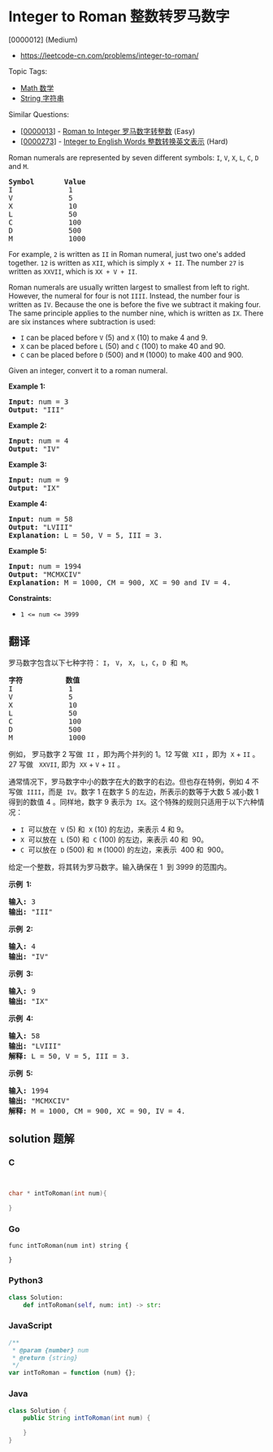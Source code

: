 # Integer to Roman 整数转罗马数字

[0000012] (Medium)

- https://leetcode-cn.com/problems/integer-to-roman/

Topic Tags:

- [Math 数学](https://leetcode-cn.com/tag/math/)
- [String 字符串](https://leetcode-cn.com/tag/string/)

Similar Questions:

- [[0000013](https://leetcode-cn.com/problems/roman-to-integer/)] - [Roman to Integer 罗马数字转整数](./0000013.roman-to-integer.md) (Easy)
- [[0000273](https://leetcode-cn.com/problems/integer-to-english-words/)] - [Integer to English Words 整数转换英文表示](./0000273.integer-to-english-words.md) (Hard)

Roman numerals are represented by seven different symbols: `I`, `V`, `X`, `L`, `C`, `D` and `M`.

<pre><strong>Symbol</strong>       <strong>Value</strong>
I             1
V             5
X             10
L             50
C             100
D             500
M             1000</pre>

For example, `2` is written as `II` in Roman numeral, just two one's added together. `12` is written as `XII`, which is simply `X + II`. The number `27` is written as `XXVII`, which is `XX + V + II`.

Roman numerals are usually written largest to smallest from left to right. However, the numeral for four is not `IIII`. Instead, the number four is written as `IV`. Because the one is before the five we subtract it making four. The same principle applies to the number nine, which is written as `IX`. There are six instances where subtraction is used:

- `I` can be placed before `V` (5) and `X` (10) to make 4 and 9.
- `X` can be placed before `L` (50) and `C` (100) to make 40 and 90.
- `C` can be placed before `D` (500) and `M` (1000) to make 400 and 900.

Given an integer, convert it to a roman numeral.

**Example 1:**

<pre><strong>Input:</strong> num = 3
<strong>Output:</strong> "III"
</pre>

**Example 2:**

<pre><strong>Input:</strong> num = 4
<strong>Output:</strong> "IV"
</pre>

**Example 3:**

<pre><strong>Input:</strong> num = 9
<strong>Output:</strong> "IX"
</pre>

**Example 4:**

<pre><strong>Input:</strong> num = 58
<strong>Output:</strong> "LVIII"
<strong>Explanation:</strong> L = 50, V = 5, III = 3.
</pre>

**Example 5:**

<pre><strong>Input:</strong> num = 1994
<strong>Output:</strong> "MCMXCIV"
<strong>Explanation:</strong> M = 1000, CM = 900, XC = 90 and IV = 4.
</pre>

**Constraints:**

- `1 <= num <= 3999`

## 翻译

罗马数字包含以下七种字符： `I`， `V`， `X`， `L`，`C`，`D`  和  `M`。

<pre><strong>字符</strong>          <strong>数值</strong>
I             1
V             5
X             10
L             50
C             100
D             500
M             1000</pre>

例如， 罗马数字 2 写做  `II` ，即为两个并列的 1。12 写做  `XII` ，即为  `X` + `II` 。 27 写做   `XXVII`, 即为  `XX` + `V` + `II` 。

通常情况下，罗马数字中小的数字在大的数字的右边。但也存在特例，例如 4 不写做  `IIII`，而是  `IV`。数字 1 在数字 5 的左边，所表示的数等于大数 5 减小数 1 得到的数值 4 。同样地，数字 9 表示为  `IX`。这个特殊的规则只适用于以下六种情况：

- `I`  可以放在  `V` (5) 和  `X` (10) 的左边，来表示 4 和 9。
- `X`  可以放在  `L` (50) 和  `C` (100) 的左边，来表示 40 和  90。
- `C`  可以放在  `D` (500) 和  `M` (1000) 的左边，来表示  400 和  900。

给定一个整数，将其转为罗马数字。输入确保在 1  到 3999 的范围内。

**示例  1:**

<pre><strong>输入:</strong>&nbsp;3
<strong>输出:</strong> "III"</pre>

**示例  2:**

<pre><strong>输入:</strong>&nbsp;4
<strong>输出:</strong> "IV"</pre>

**示例  3:**

<pre><strong>输入:</strong>&nbsp;9
<strong>输出:</strong> "IX"</pre>

**示例  4:**

<pre><strong>输入:</strong>&nbsp;58
<strong>输出:</strong> "LVIII"
<strong>解释:</strong> L = 50, V = 5, III = 3.
</pre>

**示例  5:**

<pre><strong>输入:</strong>&nbsp;1994
<strong>输出:</strong> "MCMXCIV"
<strong>解释:</strong> M = 1000, CM = 900, XC = 90, IV = 4.</pre>

## solution 题解

### C

```c


char * intToRoman(int num){

}
```

### Go

```golang
func intToRoman(num int) string {

}
```

### Python3

```python
class Solution:
    def intToRoman(self, num: int) -> str:
```

### JavaScript

```javascript
/**
 * @param {number} num
 * @return {string}
 */
var intToRoman = function (num) {};
```

### Java

```java
class Solution {
    public String intToRoman(int num) {

    }
}
```
